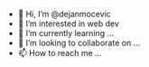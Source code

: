 - 👋 Hi, I’m @dejanmocevic
- 👀 I’m interested in web dev
- 🌱 I’m currently learning ...
- 💞️ I’m looking to collaborate on ...
- 📫 How to reach me ...

<!---
dejanmocevic/dejanmocevic is a ✨ special ✨ repository because its `README.md` (this file) appears on your GitHub profile.
You can click the Preview link to take a look at your changes.
--->
